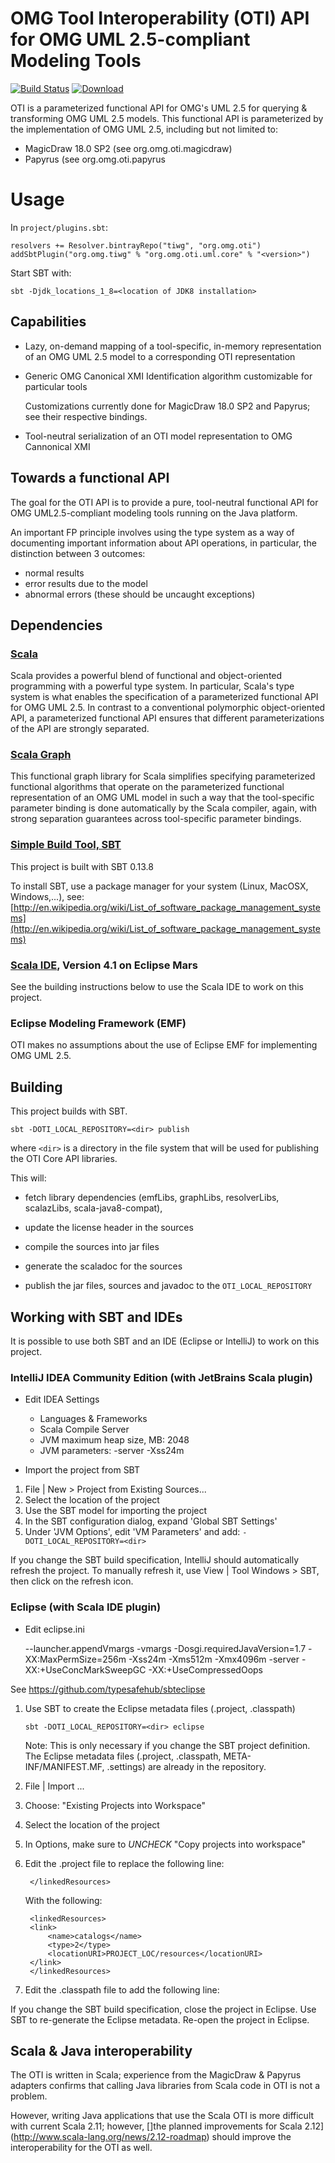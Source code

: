 # OMG Tool Interoperability (OTI) API for OMG UML 2.5-compliant Modeling Tools

[![Build Status](https://travis-ci.org/TIWG/org.omg.oti.uml.core.svg?branch=master)](https://travis-ci.org/TIWG/org.omg.oti.uml.core)
 [ ![Download](https://api.bintray.com/packages/tiwg/org.omg.tiwg/org.omg.oti.uml.core/images/download.svg) ](https://bintray.com/tiwg/org.omg.tiwg/org.omg.oti.uml.core/_latestVersion)

OTI is a parameterized functional API for OMG's UML 2.5 for querying & transforming OMG UML 2.5 models.
This functional API is parameterized by the implementation of OMG UML 2.5, including but not limited to:
- MagicDraw 18.0 SP2 (see org.omg.oti.magicdraw)
- Papyrus (see org.omg.oti.papyrus

# Usage

In `project/plugins.sbt`:

```
resolvers += Resolver.bintrayRepo("tiwg", "org.omg.oti")
addSbtPlugin("org.omg.tiwg" % "org.omg.oti.uml.core" % "<version>")
```

Start SBT with:

```
sbt -Djdk_locations_1_8=<location of JDK8 installation>
```

## Capabilities

- Lazy, on-demand mapping of a tool-specific, in-memory representation of an OMG UML 2.5 model 
  to a corresponding OTI representation
 
- Generic OMG Canonical XMI Identification algorithm customizable for particular tools

  Customizations currently done for MagicDraw 18.0 SP2 and Papyrus; see their respective bindings. 

- Tool-neutral serialization of an OTI model representation to OMG Cannonical XMI

## Towards a functional API

The goal for the OTI API is to provide a pure, tool-neutral functional API for OMG UML2.5-compliant modeling tools
running on the Java platform.

An important FP principle involves using the type system as a way of documenting important information
 about API operations, in particular, the distinction between 3 outcomes:

   - normal results
   - error results due to the model
   - abnormal errors (these should be uncaught exceptions)

## Dependencies

### [Scala](http://www.scala-lang.org)

Scala provides a powerful blend of functional and object-oriented programming with a powerful type system.
In particular, Scala's type system is what enables the specification of a parameterized functional API for OMG UML 2.5.
In contrast to a conventional polymorphic object-oriented API, a parameterized functional API ensures that different parameterizations of the API are strongly separated. 

### [Scala Graph](http://www.scala-graph.org)

This functional graph library for Scala simplifies specifying parameterized functional algorithms 
that operate on the parameterized functional representation of an OMG UML model in such a way 
that the tool-specific parameter binding is done automatically by the Scala compiler, again, 
with strong separation guarantees across tool-specific parameter bindings.

### [Simple Build Tool, SBT](http://www.scala-sbt.org/documentation.html)

This project is built with SBT 0.13.8

To install SBT, use a package manager for your system (Linux, MacOSX, Windows,...), see: [http://en.wikipedia.org/wiki/List_of_software_package_management_systems](http://en.wikipedia.org/wiki/List_of_software_package_management_systems)

### [Scala IDE](http://scala-ide.org), Version 4.1 on Eclipse Mars

See the building instructions below to use the Scala IDE to work on this project.

### Eclipse Modeling Framework (EMF)

OTI makes no assumptions about the use of Eclipse EMF for implementing OMG UML 2.5.
 
## Building 

This project builds with SBT.

```
sbt -DOTI_LOCAL_REPOSITORY=<dir> publish
```

where `<dir>` is a directory in the file system that will be used for publishing the OTI Core API libraries.

This will:

- fetch library dependencies (emfLibs, graphLibs, resolverLibs, scalazLibs, scala-java8-compat), 

- update the license header in the sources

- compile the sources into jar files

- generate the scaladoc for the sources

- publish the jar files, sources and javadoc to the `OTI_LOCAL_REPOSITORY`

## Working with SBT and IDEs

It is possible to use both SBT and an IDE (Eclipse or IntelliJ) to work on this project.

### IntelliJ IDEA Community Edition (with JetBrains Scala plugin)

- Edit IDEA Settings

  - Languages & Frameworks
  - Scala Compile Server
  - JVM maximum heap size, MB: 2048
  - JVM parameters: -server -Xss24m
  
- Import the project from SBT

1. File | New > Project from Existing Sources...
2. Select the location of the project
3. Use the SBT model for importing the project
4. In the SBT configuration dialog, expand 'Global SBT Settings'
5. Under 'JVM Options', edit 'VM Parameters' and add: `-DOTI_LOCAL_REPOSITORY=<dir>`

If you change the SBT build specification, IntelliJ should automatically refresh the project.
To manually refresh it, use View | Tool Windows > SBT, then click on the refresh icon.

### Eclipse (with Scala IDE plugin)

- Edit eclipse.ini

    --launcher.appendVmargs
    -vmargs
    -Dosgi.requiredJavaVersion=1.7
    -XX:MaxPermSize=256m
    -Xss24m
    -Xms512m
    -Xmx4096m
    -server
    -XX:+UseConcMarkSweepGC
    -XX:+UseCompressedOops
    
See https://github.com/typesafehub/sbteclipse

1. Use SBT to create the Eclipse metadata files (.project, .classpath)

    `sbt -DOTI_LOCAL_REPOSITORY=<dir> eclipse`
   
   Note: This is only necessary if you change the SBT project definition.
   The Eclipse metadata files (.project, .classpath, META-INF/MANIFEST.MF, .settings) are already in the repository.
   
2. File | Import ...
3. Choose: "Existing Projects into Workspace"
4. Select the location of the project
5. In Options, make sure to *UNCHECK* "Copy projects into workspace"
6. Edit the .project file to replace the following line:

        </linkedResources>

    With the following: 

        <linkedResources>
	  	<link>
			<name>catalogs</name>
			<type>2</type>
			<locationURI>PROJECT_LOC/resources</locationURI>
		</link>
        </linkedResources>

7. Edit the .classpath file to add the following line:

	<classpathentry kind="src" path="catalogs"/>
	
If you change the SBT build specification, close the project in Eclipse.
Use SBT to re-generate the Eclipse metadata.
Re-open the project in Eclipse.


## Scala & Java interoperability

The OTI is written in Scala; experience from the MagicDraw & Papyrus adapters confirms that calling Java libraries from Scala code in OTI is not a problem.

However, writing Java applications that use the Scala OTI is more difficult with current Scala 2.11; however, []the planned improvements for Scala 2.12](http://www.scala-lang.org/news/2.12-roadmap) should improve the interoperability for the OTI as well.
